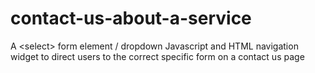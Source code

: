 # contact-us-about-a-service
A &lt;select&gt; form element / dropdown Javascript and HTML navigation widget to direct users to the correct specific form on a contact us page
